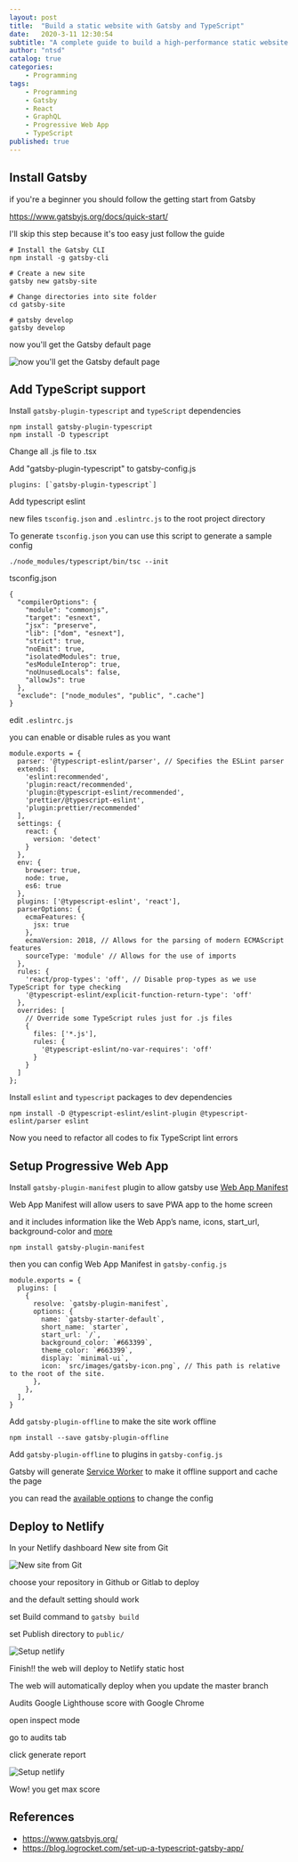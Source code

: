 ```yaml
---
layout: post
title:  "Build a static website with Gatsby and TypeScript"
date:   2020-3-11 12:30:54
subtitle: "A complete guide to build a high-performance static website with Gatsby and get 100% score on Google Lighthouse"
author: "ntsd"
catalog: true
categories:
    - Programming
tags:
    - Programming
    - Gatsby
    - React
    - GraphQL
    - Progressive Web App
    - TypeScript
published: true
---
```


## Install Gatsby

if you're a beginner you should follow the getting start from Gatsby

<https://www.gatsbyjs.org/docs/quick-start/>

I'll skip this step because it's too easy just follow the guide

``` Shell
# Install the Gatsby CLI
npm install -g gatsby-cli

# Create a new site
gatsby new gatsby-site

# Change directories into site folder
cd gatsby-site

# gatsby develop
gatsby develop
```

now you'll get the Gatsby default page

![now you'll get the Gatsby default page](/img/in-post/2020-3-11-build-a-static-website-with-gatsby/1.png)

## Add TypeScript support

Install `gatsby-plugin-typescript` and `typeScript`  dependencies

``` Shell
npm install gatsby-plugin-typescript
npm install -D typescript
```

Change all .js file to .tsx

Add "gatsby-plugin-typescript" to gatsby-config.js

``` JS
plugins: [`gatsby-plugin-typescript`]
```

Add typescript eslint

new files `tsconfig.json` and `.eslintrc.js` to the root project directory

To generate `tsconfig.json` you can use this script to generate a sample config

``` Shell
./node_modules/typescript/bin/tsc --init
```

tsconfig.json

``` JS
{
  "compilerOptions": {
    "module": "commonjs",
    "target": "esnext",
    "jsx": "preserve",
    "lib": ["dom", "esnext"],
    "strict": true,
    "noEmit": true,
    "isolatedModules": true,
    "esModuleInterop": true,
    "noUnusedLocals": false,
    "allowJs": true
  },
  "exclude": ["node_modules", "public", ".cache"]
}
```

edit `.eslintrc.js`

you can enable or disable rules as you want

``` JS
module.exports = {
  parser: '@typescript-eslint/parser', // Specifies the ESLint parser
  extends: [
    'eslint:recommended',
    'plugin:react/recommended',
    'plugin:@typescript-eslint/recommended',
    'prettier/@typescript-eslint',
    'plugin:prettier/recommended'
  ],
  settings: {
    react: {
      version: 'detect'
    }
  },
  env: {
    browser: true,
    node: true,
    es6: true
  },
  plugins: ['@typescript-eslint', 'react'],
  parserOptions: {
    ecmaFeatures: {
      jsx: true
    },
    ecmaVersion: 2018, // Allows for the parsing of modern ECMAScript features
    sourceType: 'module' // Allows for the use of imports
  },
  rules: {
    'react/prop-types': 'off', // Disable prop-types as we use TypeScript for type checking
    '@typescript-eslint/explicit-function-return-type': 'off'
  },
  overrides: [
    // Override some TypeScript rules just for .js files
    {
      files: ['*.js'],
      rules: {
        '@typescript-eslint/no-var-requires': 'off'
      }
    }
  ]
};
```

Install `eslint` and `typescript` packages to dev dependencies

``` Shell
npm install -D @typescript-eslint/eslint-plugin @typescript-eslint/parser eslint
```

Now you need to refactor all codes to fix TypeScript lint errors

## Setup Progressive Web App

Install `gatsby-plugin-manifest` plugin to allow gatsby use [Web App Manifest](https://www.w3.org/TR/appmanifest/)

Web App Manifest will allow users to save PWA app to the home screen

and it includes information like the Web App’s name, icons, start_url, background-color and [more](https://web.dev/add-manifest/)

``` Shell
npm install gatsby-plugin-manifest
```

then you can config Web App Manifest in `gatsby-config.js`

``` JS
module.exports = {
  plugins: [
    {
      resolve: `gatsby-plugin-manifest`,
      options: {
        name: `gatsby-starter-default`,
        short_name: `starter`,
        start_url: `/`,
        background_color: `#663399`,
        theme_color: `#663399`,
        display: `minimal-ui`,
        icon: `src/images/gatsby-icon.png`, // This path is relative to the root of the site.
      },
    },
  ],
}
```

Add `gatsby-plugin-offline` to make the site work offline

``` Shell
npm install --save gatsby-plugin-offline
```

Add `gatsby-plugin-offline` to plugins in `gatsby-config.js`

Gatsby will generate [Service Worker](https://developer.mozilla.org/en-US/docs/Web/API/Service_Worker_API) to make it offline support and cache the page

you can read the [available options](https://www.gatsbyjs.org/packages/gatsby-plugin-offline#available-options) to change the config

## Deploy to Netlify

In your Netlify dashboard New site from Git

![New site from Git](/img/in-post/2020-3-11-build-a-static-website-with-gatsby/2.png)

choose your repository in Github or Gitlab to deploy

and the default setting should work

set Build command to `gatsby build`

set Publish directory to `public/`

![Setup netlify](/img/in-post/2020-3-11-build-a-static-website-with-gatsby/3.png)

Finish!! the web will deploy to Netlify static host

The web will automatically deploy when you update the master branch

Audits Google Lighthouse score with Google Chrome

open inspect mode

go to audits tab

click generate report

![Setup netlify](/img/in-post/2020-3-11-build-a-static-website-with-gatsby/4.png)

Wow! you get max score

## References

- <https://www.gatsbyjs.org/>
- <https://blog.logrocket.com/set-up-a-typescript-gatsby-app/>
